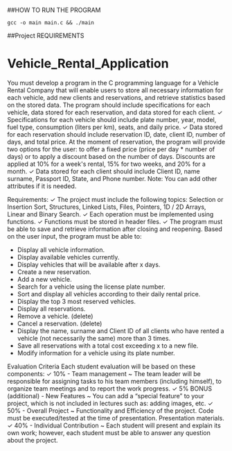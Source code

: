 ##HOW TO RUN THE PROGRAM
```console
gcc -o main main.c && ./main
```

##Project REQUIREMENTS

# Vehicle_Rental_Application

You must develop a program in the C programming language for a Vehicle Rental Company that
will enable users to store all necessary information for each vehicle, add new clients and
reservations, and retrieve statistics based on the stored data. The program should include
specifications for each vehicle, data stored for each reservation, and data stored for each client.
✓ Specifications for each vehicle should include plate number, year, model, fuel type,
consumption (liters per km), seats, and daily price.
✓ Data stored for each reservation should include reservation ID, date, client ID, number of
days, and total price. At the moment of reservation, the program will provide two options
for the user: to offer a fixed price (price per day * number of days) or to apply a discount
based on the number of days. Discounts are applied at 10% for a week's rental, 15% for
two weeks, and 20% for a month.
✓ Data stored for each client should include Client ID, name surname, Passport ID, State,
and Phone number.
Note: You can add other attributes if it is needed.

Requirements:
✓ The project must include the following topics: Selection or Insertion Sort, Structures,
Linked Lists, Files, Pointers, 1D / 2D Arrays, Linear and Binary Search.
✓ Each operation must be implemented using functions.
✓ Functions must be stored in header files.
✓ The program must be able to save and retrieve information after closing and reopening.
Based on the user input, the program must be able to:
- Display all vehicle information.
- Display available vehicles currently.
- Display vehicles that will be available after x days.
- Create a new reservation.
- Add a new vehicle.
- Search for a vehicle using the license plate number.
- Sort and display all vehicles according to their daily rental price.
- Display the top 3 most reserved vehicles.
- Display all reservations.
- Remove a vehicle. (delete)
- Cancel a reservation. (delete)
- Display the name, surname and Client ID of all clients who have rented a vehicle (not
necessarily the same) more than 3 times.
- Save all reservations with a total cost exceeding x to a new file.
- Modify information for a vehicle using its plate number.

Evaluation Criteria
Each student evaluation will be based on these components:
✓ 10% - Team management ~ The team leader will be responsible for assigning tasks to his
team members (including himself), to organize team meetings and to report the work
progress.
✓ 5% BONUS (additional) - New Features ~ You can add a “special feature” to your project,
which is not included in lectures such as: adding images, etc.
✓ 50% - Overall Project ~ Functionality and Efficiency of the project. Code must be
executed/tested at the time of presentation. Presentation materials.
✓ 40% - Individual Contribution ~ Each student will present and explain its own work;
however, each student must be able to answer any question about the project.
